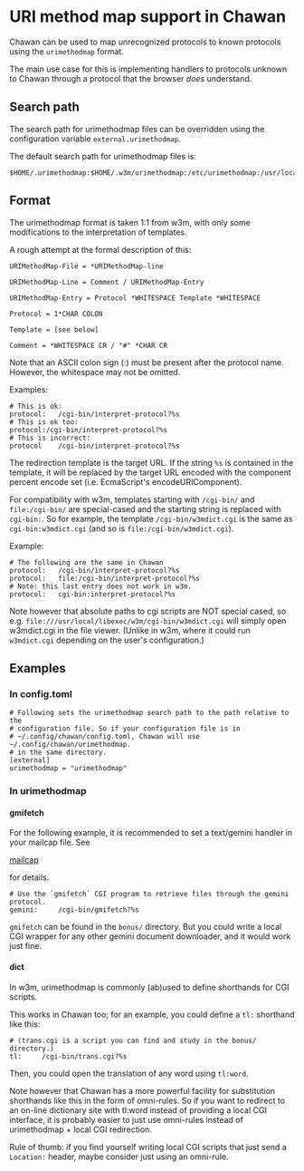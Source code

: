 <!-- MANON
% cha-urimethodmap(5) | URI method map support in Chawan
MANOFF -->

# URI method map support in Chawan

Chawan can be used to map unrecognized protocols to known protocols using the
`urimethodmap` format.

The main use case for this is implementing handlers to protocols unknown to
Chawan through a protocol that the browser *does* understand.

## Search path

The search path for urimethodmap files can be overridden using the
configuration variable `external.urimethodmap`.

The default search path for urimethodmap files is:

```
$HOME/.urimethodmap:$HOME/.w3m/urimethodmap:/etc/urimethodmap:/usr/local/etc/urimethodmap
```
## Format

The urimethodmap format is taken 1:1 from w3m, with only some modifications
to the interpretation of templates.

A rough attempt at the formal description of this:

```
URIMethodMap-File = *URIMethodMap-line

URIMethodMap-Line = Comment / URIMethodMap-Entry

URIMethodMap-Entry = Protocol *WHITESPACE Template *WHITESPACE

Protocol = 1*CHAR COLON

Template = [see below]

Comment = *WHITESPACE CR / "#" *CHAR CR
```

Note that an ASCII colon sign (:) must be present after the protocol
name. However, the whitespace may not be omitted.

Examples:

```
# This is ok:
protocol:	/cgi-bin/interpret-protocol?%s
# This is ok too:
protocol:/cgi-bin/interpret-protocol?%s
# This is incorrect:
protocol	/cgi-bin/interpret-protocol?%s
```

The redirection template is the target URL. If the string `%s` is contained
in the template, it will be replaced by the target URL encoded with the
component percent encode set (i.e. EcmaScript's encodeURIComponent).

For compatibility with w3m, templates starting with `/cgi-bin/` and
`file:/cgi-bin/` are special-cased and the starting string is replaced with
`cgi-bin:`. So for example, the template `/cgi-bin/w3mdict.cgi` is the same as
`cgi-bin:w3mdict.cgi` (and so is `file:/cgi-bin/w3mdict.cgi`).

Example:

```
# The following are the same in Chawan
protocol:	/cgi-bin/interpret-protocol?%s
protocol:	file:/cgi-bin/interpret-protocol?%s
# Note: this last entry does not work in w3m.
protocol:	cgi-bin:interpret-protocol?%s
```

Note however that absolute paths to cgi scripts are NOT special cased, so
e.g. `file:///usr/local/libexec/w3m/cgi-bin/w3mdict.cgi` will simply open
w3mdict.cgi in the file viewer. (Unlike in w3m, where it could run
`w3mdict.cgi` depending on the user's configuration.)

## Examples

### In config.toml

```
# Following sets the urimethodmap search path to the path relative to the
# configuration file. So if your configuration file is in
# ~/.config/chawan/config.toml, Chawan will use ~/.config/chawan/urimethodmap.
# in the same directory.
[external]
urimethodmap = "urimethodmap"
```

### In urimethodmap

#### gmifetch

For the following example, it is recommended to set a text/gemini handler
in your mailcap file. See
<!-- MANOFF -->
[mailcap](mailcap.md)
<!-- MANON -->
<!-- MANON
**cha-mailcap**(5)
MANOFF -->
for details.

```
# Use the `gmifetch` CGI program to retrieve files through the gemini protocol.
gemini:		/cgi-bin/gmifetch?%s
```

`gmifetch` can be found in the `bonus/` directory. But you could write a
local CGI wrapper for any other gemini document downloader, and it would
work just fine.

#### dict

In w3m, urimethodmap is commonly (ab)used to define shorthands for CGI scripts.

This works in Chawan too; for an example, you could define a `tl:` shorthand
like this:

```
# (trans.cgi is a script you can find and study in the bonus/ directory.)
tl:		/cgi-bin/trans.cgi?%s
```

Then, you could open the translation of any word using `tl:word`.

Note however that Chawan has a more powerful facility for substitution
shorthands like this in the form of omni-rules. So if you want to redirect
to an on-line dictionary site with tl:word instead of providing a local
CGI interface, it is probably easier to just use omni-rules instead of
urimethodmap + local CGI redirection.

Rule of thumb: if you find yourself writing local CGI scripts that just
send a `Location:` header, maybe consider just using an omni-rule.
